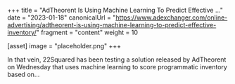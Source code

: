 +++
title = "AdTheorent Is Using Machine Learning To Predict Effective ..."
date = "2023-01-18"
canonicalUrl = "https://www.adexchanger.com/online-advertising/adtheorent-is-using-machine-learning-to-predict-effective-inventory/"
fragment = "content"
weight = 10

[asset]
    image = "placeholder.png"
+++

In that vein, 22Squared has been testing a solution released by AdTheorent 
on Wednesday that uses machine learning to score programmatic inventory 
based on...
